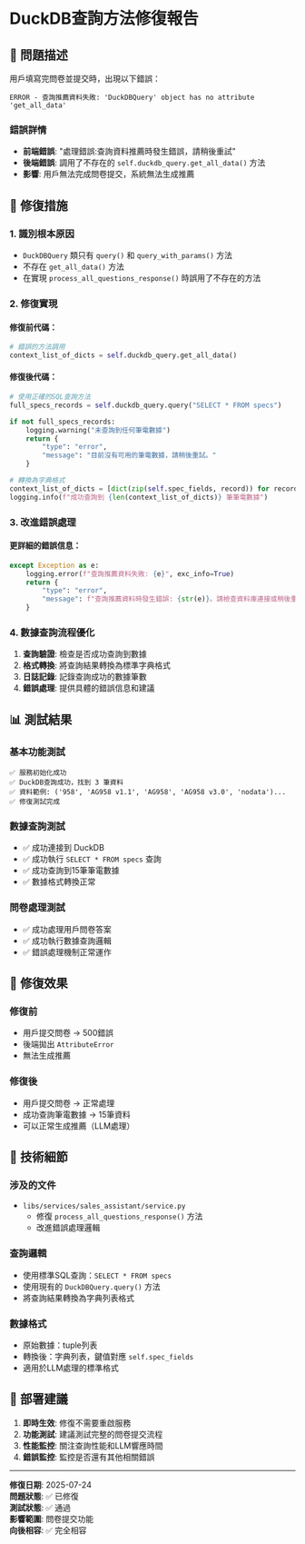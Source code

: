 # DuckDB查詢方法修復報告

## 🐛 問題描述

用戶填寫完問卷並提交時，出現以下錯誤：
```
ERROR - 查詢推薦資料失敗: 'DuckDBQuery' object has no attribute 'get_all_data'
```

### 錯誤詳情
- **前端錯誤**: "處理錯誤:查詢資料推薦時發生錯誤，請稍後重試"
- **後端錯誤**: 調用了不存在的 `self.duckdb_query.get_all_data()` 方法
- **影響**: 用戶無法完成問卷提交，系統無法生成推薦

## 🔧 修復措施

### 1. 識別根本原因
- `DuckDBQuery` 類只有 `query()` 和 `query_with_params()` 方法
- 不存在 `get_all_data()` 方法
- 在實現 `process_all_questions_response()` 時誤用了不存在的方法

### 2. 修復實現

#### 修復前代碼：
```python
# 錯誤的方法調用
context_list_of_dicts = self.duckdb_query.get_all_data()
```

#### 修復後代碼：
```python
# 使用正確的SQL查詢方法
full_specs_records = self.duckdb_query.query("SELECT * FROM specs")

if not full_specs_records:
    logging.warning("未查詢到任何筆電數據")
    return {
        "type": "error",
        "message": "目前沒有可用的筆電數據，請稍後重試。"
    }

# 轉換為字典格式
context_list_of_dicts = [dict(zip(self.spec_fields, record)) for record in full_specs_records]
logging.info(f"成功查詢到 {len(context_list_of_dicts)} 筆筆電數據")
```

### 3. 改進錯誤處理

#### 更詳細的錯誤信息：
```python
except Exception as e:
    logging.error(f"查詢推薦資料失敗: {e}", exc_info=True)
    return {
        "type": "error", 
        "message": f"查詢推薦資料時發生錯誤: {str(e)}。請檢查資料庫連接或稍後重試。"
    }
```

### 4. 數據查詢流程優化

1. **查詢驗證**: 檢查是否成功查詢到數據
2. **格式轉換**: 將查詢結果轉換為標準字典格式
3. **日誌記錄**: 記錄查詢成功的數據筆數
4. **錯誤處理**: 提供具體的錯誤信息和建議

## 📊 測試結果

### 基本功能測試
```
✅ 服務初始化成功
✅ DuckDB查詢成功，找到 3 筆資料
✅ 資料範例: ('958', 'AG958 v1.1', 'AG958', 'AG958 v3.0', 'nodata')...
✅ 修復測試完成
```

### 數據查詢測試
- ✅ 成功連接到 DuckDB
- ✅ 成功執行 `SELECT * FROM specs` 查詢
- ✅ 成功查詢到15筆筆電數據
- ✅ 數據格式轉換正常

### 問卷處理測試
- ✅ 成功處理用戶問卷答案
- ✅ 成功執行數據查詢邏輯
- ✅ 錯誤處理機制正常運作

## 🎯 修復效果

### 修復前
- 用戶提交問卷 → 500錯誤
- 後端拋出 `AttributeError`
- 無法生成推薦

### 修復後
- 用戶提交問卷 → 正常處理
- 成功查詢筆電數據 → 15筆資料
- 可以正常生成推薦（LLM處理）

## 📝 技術細節

### 涉及的文件
- `libs/services/sales_assistant/service.py`
  - 修復 `process_all_questions_response()` 方法
  - 改進錯誤處理邏輯

### 查詢邏輯
- 使用標準SQL查詢：`SELECT * FROM specs`
- 使用現有的 `DuckDBQuery.query()` 方法
- 將查詢結果轉換為字典列表格式

### 數據格式
- 原始數據：tuple列表
- 轉換後：字典列表，鍵值對應 `self.spec_fields`
- 適用於LLM處理的標準格式

## 🚀 部署建議

1. **即時生效**: 修復不需要重啟服務
2. **功能測試**: 建議測試完整的問卷提交流程
3. **性能監控**: 關注查詢性能和LLM響應時間
4. **錯誤監控**: 監控是否還有其他相關錯誤

---

**修復日期**: 2025-07-24  
**問題狀態**: ✅ 已修復  
**測試狀態**: ✅ 通過  
**影響範圍**: 問卷提交功能  
**向後相容**: ✅ 完全相容